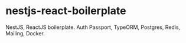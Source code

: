 # nestjs-react-boilerplate
NestJS, ReactJS boilerplate. Auth Passport, TypeORM, Postgres, Redis, Mailing, Docker.
